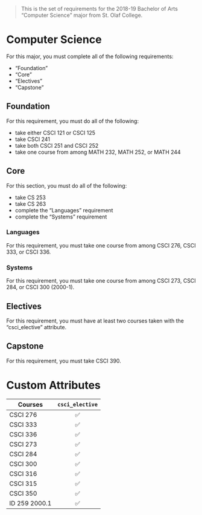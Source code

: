 > This is the set of requirements for the 2018-19 Bachelor of Arts “Computer Science” major from St. Olaf College.

# Computer Science
For this major, you must complete all of the following requirements:

- “Foundation”
- “Core”
- “Electives”
- “Capstone”

## Foundation
For this requirement, you must do all of the following:

- take either CSCI 121 or CSCI 125
- take CSCI 241
- take both CSCI 251 and CSCI 252
- take one course from among MATH 232, MATH 252, or MATH 244


## Core
For this section, you must do all of the following:

- take CS 253
- take CS 263
- complete the “Languages” requirement
- complete the “Systems” requirement

### Languages
For this requirement, you must take one course from among CSCI 276, CSCI 333, or CSCI 336.

### Systems
For this requirement, you must take one course from among CSCI 273, CSCI 284, or CSCI 300 (2000-1).


## Electives
For this requirement, you must have at least two courses taken with the “csci_elective” attribute.


## Capstone
For this requirement, you must take CSCI 390.

# Custom Attributes

Courses | `csci_elective`
--- | :---:
CSCI 276 | ✅
CSCI 333 | ✅
CSCI 336 | ✅
CSCI 273 | ✅
CSCI 284 | ✅
CSCI 300 | ✅
CSCI 316 | ✅
CSCI 315 | ✅
CSCI 350 | ✅
ID 259 2000.1 | ✅

